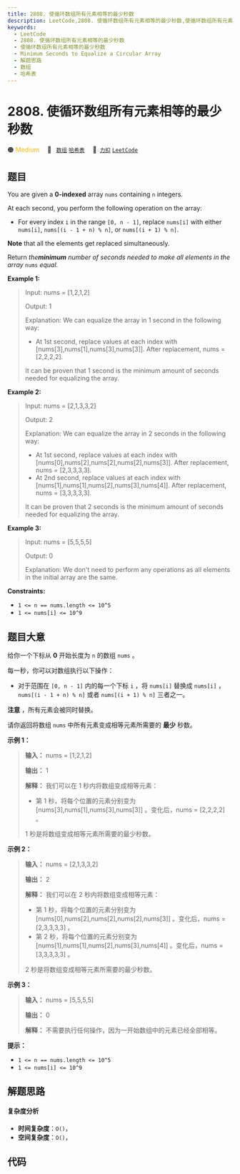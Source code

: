 ```yaml
---
title: 2808. 使循环数组所有元素相等的最少秒数
description: LeetCode,2808. 使循环数组所有元素相等的最少秒数,使循环数组所有元素相等的最少秒数,Minimum Seconds to Equalize a Circular Array,解题思路,数组,哈希表
keywords:
  - LeetCode
  - 2808. 使循环数组所有元素相等的最少秒数
  - 使循环数组所有元素相等的最少秒数
  - Minimum Seconds to Equalize a Circular Array
  - 解题思路
  - 数组
  - 哈希表
---
```


# 2808. 使循环数组所有元素相等的最少秒数

🟠 <font color=#ffb800>Medium</font>&emsp; 🔖&ensp; [`数组`](/tag/array.md) [`哈希表`](/tag/hash-table.md)&emsp; 🔗&ensp;[`力扣`](https://leetcode.cn/problems/minimum-seconds-to-equalize-a-circular-array) [`LeetCode`](https://leetcode.com/problems/minimum-seconds-to-equalize-a-circular-array)

## 题目

You are given a **0-indexed** array `nums` containing `n` integers.

At each second, you perform the following operation on the array:

  * For every index `i` in the range `[0, n - 1]`, replace `nums[i]` with either `nums[i]`, `nums[(i - 1 + n) % n]`, or `nums[(i + 1) % n]`.

**Note** that all the elements get replaced simultaneously.

Return _the**minimum** number of seconds needed to make all elements in the
array_ `nums` _equal_.



**Example 1:**

> Input: nums = [1,2,1,2]
> 
> Output: 1
> 
> Explanation: We can equalize the array in 1 second in the following way:
> - At 1st second, replace values at each index with [nums[3],nums[1],nums[3],nums[3]]. After replacement, nums = [2,2,2,2].
> 
> It can be proven that 1 second is the minimum amount of seconds needed for equalizing the array.

**Example 2:**

> Input: nums = [2,1,3,3,2]
> 
> Output: 2
> 
> Explanation: We can equalize the array in 2 seconds in the following way:
> - At 1st second, replace values at each index with [nums[0],nums[2],nums[2],nums[2],nums[3]]. After replacement, nums = [2,3,3,3,3].
> - At 2nd second, replace values at each index with [nums[1],nums[1],nums[2],nums[3],nums[4]]. After replacement, nums = [3,3,3,3,3].
> 
> It can be proven that 2 seconds is the minimum amount of seconds needed for equalizing the array.

**Example 3:**

> Input: nums = [5,5,5,5]
> 
> Output: 0
> 
> Explanation: We don't need to perform any operations as all elements in the initial array are the same.

**Constraints:**

  * `1 <= n == nums.length <= 10^5`
  * `1 <= nums[i] <= 10^9`


## 题目大意

给你一个下标从 **0**  开始长度为 `n` 的数组 `nums` 。

每一秒，你可以对数组执行以下操作：

  * 对于范围在 `[0, n - 1]` 内的每一个下标 `i` ，将 `nums[i]` 替换成 `nums[i]` ，`nums[(i - 1 + n) % n]` 或者 `nums[(i + 1) % n]` 三者之一。

**注意** ，所有元素会被同时替换。

请你返回将数组 `nums` 中所有元素变成相等元素所需要的 **最少**  秒数。



**示例 1：**

> 
> 
> 
> 
> 
> **输入：** nums = [1,2,1,2]
> 
> **输出：** 1
> 
> **解释：** 我们可以在 1 秒内将数组变成相等元素：
> - 第 1 秒，将每个位置的元素分别变为 [nums[3],nums[1],nums[3],nums[3]] 。变化后，nums = [2,2,2,2] 。
> 
> 1 秒是将数组变成相等元素所需要的最少秒数。
> 
> 

**示例 2：**

> 
> 
> 
> 
> 
> **输入：** nums = [2,1,3,3,2]
> 
> **输出：** 2
> 
> **解释：** 我们可以在 2 秒内将数组变成相等元素：
> - 第 1 秒，将每个位置的元素分别变为 [nums[0],nums[2],nums[2],nums[2],nums[3]] 。变化后，nums = [2,3,3,3,3] 。
> - 第 2 秒，将每个位置的元素分别变为 [nums[1],nums[1],nums[2],nums[3],nums[4]] 。变化后，nums = [3,3,3,3,3] 。
> 
> 2 秒是将数组变成相等元素所需要的最少秒数。
> 
> 

**示例 3：**

> 
> 
> 
> 
> 
> **输入：** nums = [5,5,5,5]
> 
> **输出：** 0
> 
> **解释：** 不需要执行任何操作，因为一开始数组中的元素已经全部相等。
> 
> 



**提示：**

  * `1 <= n == nums.length <= 10^5`
  * `1 <= nums[i] <= 10^9`


## 解题思路

#### 复杂度分析

- **时间复杂度**：`O()`，
- **空间复杂度**：`O()`，

## 代码

```javascript

```